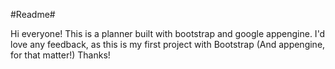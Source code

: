 #Readme#

Hi everyone! This is a planner built with bootstrap and google appengine. I'd love any feedback, as this is my first project with Bootstrap (And appengine, for that matter!) Thanks!

